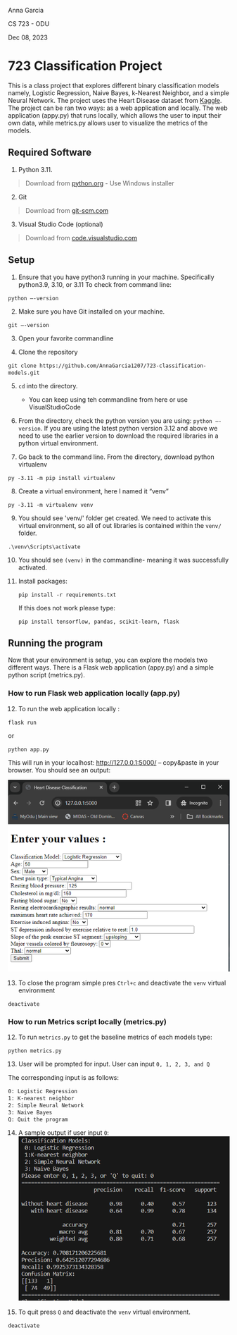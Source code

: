 Anna Garcia

CS 723 - ODU

Dec 08, 2023

# 723 Classification Project

This is a class project that explores different binary classification models namely, Logistic Regression,
Naive Bayes, k-Nearest Neighbor, and a simple Neural Network. The project uses the Heart Disease dataset from [Kaggle](https://www.kaggle.com/datasets/johnsmith88/heart-disease-dataset). The project can be ran two ways: as a web application and locally.
The web application (appy.py) that runs locally, which allows the user to input their own data, while metrics.py allows user to visualize the metrics of the models.

## Required Software
1. Python 3.11. 
> Download from [python.org](https://www.python.org/downloads/release/python-3115/) - Use Windows installer
2. Git
> Download from [git-scm.com](https://git-scm.com/downloads)
3. Visual Studio Code (optional)
> Download from [code.visualstudio.com](https://code.visualstudio.com/download)

## Setup
1. Ensure that you have python3 running in your machine. Specifically python3.9, 3.10, or 3.11
To check from command line:

```
python –-version
```
2. Make sure you have Git installed on your machine.
```
git –-version
```

3. Open your favorite commandline

4. Clone the repository
```
git clone https://github.com/AnnaGarcia1207/723-classification-models.git
```

5. `cd` into the directory.
    * You can keep using teh commandline from here or use VisualStudioCode

6. From the directory, check the python version you are using: `python –-version`. If you are using the latest python version 3.12 and above we need to use the earlier version to download the required libraries in a python virtual environment.

7. Go back to the command line. From the directory, download python virtualenv
```
py -3.11 -m pip install virtualenv
```
8. Create a virtual environment, here I named it “venv”
```
py -3.11 -m virtualenv venv
```

9. You should see 'venv/' folder get created. We need to activate this virtual environment, so all of out libraries is contained within the `venv/` folder.
```
.\venv\Scripts\activate
```

10. You should see `(venv)` in the commandline- meaning it was successfully activated.

11. Install packages:
	```
    pip install -r requirements.txt
    ```
	If this does not work please type:
    ```
    pip install tensorflow, pandas, scikit-learn, flask
    ```

## Running the program

Now that your environment is setup, you can explore the models two different ways. There is a Flask web application (appy.py) and a simple python script (metrics.py). 


### How to run Flask web application locally (app.py)

12. To run the web application locally : 
```
flask run
```
or 
```
python app.py
```
This will run in your localhost: http://127.0.0.1:5000/ – copy&paste in your browser. 
You should see an output:

![python app.py](readMeImages/webExample.PNG)

13. To close the program simple pres `Ctrl+c` and deactivate the `venv` virtual environment
```
deactivate
```

### How to run Metrics script locally (metrics.py)

12. To run `metrics.py` to get the baseline metrics of each models type:
```
python metrics.py
```

13. User will be prompted for input. User can input `0, 1, 2, 3, and Q`

The corresponding input is as follows:
```
0: Logistic Regression
1: K-nearest neighbor
2: Simple Neural Network
3: Naive Bayes
Q: Quit the program
```

14. A sample output if user input `0`:
![python metrics.py](readMeImages/metricsExample.PNG)

15. To quit press `Q` and deactivate the `venv` virtual environment.
```
deactivate
```

